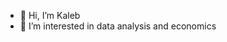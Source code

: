 - 👋 Hi, I’m Kaleb
- 👀 I’m interested in data analysis and economics


<!---
cillakale/cillakale is a ✨ special ✨ repository because its `README.md` (this file) appears on your GitHub profile.
You can click the Preview link to take a look at your changes.
--->
